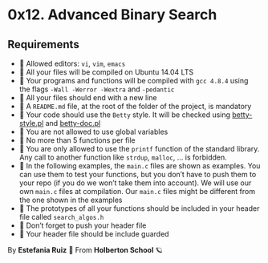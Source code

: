 # 0x12. Advanced Binary Search

## Requirements
- 🚩 Allowed editors: `vi`, `vim`, `emacs`
- 🚩 All your files will be compiled on Ubuntu 14.04 LTS
- 🚩 Your programs and functions will be compiled with `gcc 4.8.4` using the flags `-Wall -Werror -Wextra` and `-pedantic`
- 🚩 All your files should end with a new line
- 🚩 A `README.md` file, at the root of the folder of the project, is mandatory
- 🚩 Your code should use the `Betty` style. It will be checked using [betty-style.pl](https://github.com/holbertonschool/Betty/blob/master/betty-style.pl) and [betty-doc.pl](https://github.com/holbertonschool/Betty/blob/master/betty-doc.pl)
- 🚩 You are not allowed to use global variables
- 🚩 No more than 5 functions per file
- 🚩 You are only allowed to use the `printf` function of the standard library. Any call to another function like `strdup`, `malloc`, … is forbidden.
- 🚩 In the following examples, the `main.c` files are shown as examples. You can use them to test your functions, but you don’t have to push them to your repo (if you do we won’t take them into account). We will use our own `main.c` files at compilation. Our `main.c` files might be different from the one shown in the examples
- 🚩 The prototypes of all your functions should be included in your header file called `search_algos.h`
- 🚩 Don’t forget to push your header file
- 🚩 Your header file should be include guarded

By **Estefania Ruiz** 🦌 From **Holberton School** 🪐